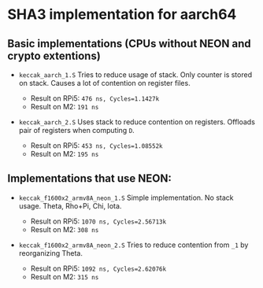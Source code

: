 # SHA3 implementation for aarch64

## Basic implementations (CPUs without NEON and crypto extentions)

* ``keccak_aarch_1.S``
	Tries to reduce usage of stack. Only counter is stored on stack. Causes a lot of contention on register files.

	- Result on RPi5: ``476 ns, Cycles=1.1427k``
	- Result on M2: ``191 ns``

* ``keccak_aarch_2.S``
	Uses stack to reduce contention on registers. Offloads pair of registers when computing ``D``.

	- Result on RPi5: ``453 ns, Cycles=1.08552k``
	- Result on M2: ``195 ns``

## Implementations that use NEON:

* ``keccak_f1600x2_armv8A_neon_1.S``
	Simple implementation. No stack usage. Theta, Rho+Pi, Chi, Iota.

	- Result on RPi5: ``1070 ns, Cycles=2.56713k``
	- Result on M2: ``308 ns``

* ``keccak_f1600x2_armv8A_neon_2.S``
	Tries to reduce contention from ``_1`` by reorganizing Theta.

	- Result on RPi5: ``1092 ns, Cycles=2.62076k``
	- Result on M2: ``315 ns``


